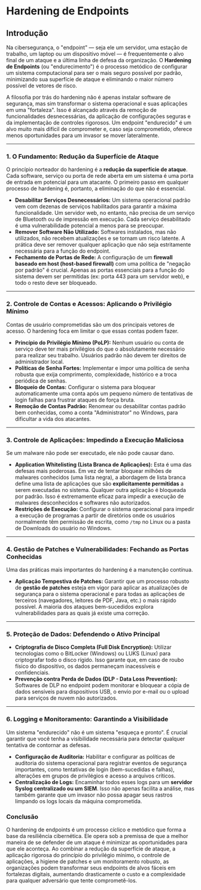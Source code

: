 # Hardening de Endpoints

## Introdução

Na cibersegurança, o "endpoint" — seja ele um servidor, uma estação de trabalho, um laptop ou um dispositivo móvel — é frequentemente o alvo final de um ataque e a última linha de defesa da organização. O **Hardening de Endpoints** (ou "endurecimento") é o processo metódico de configurar um sistema computacional para ser o mais seguro possível por padrão, minimizando sua superfície de ataque e eliminando o maior número possível de vetores de risco.

A filosofia por trás do hardening não é apenas instalar software de segurança, mas sim transformar o sistema operacional e suas aplicações em uma "fortaleza". Isso é alcançado através da remoção de funcionalidades desnecessárias, da aplicação de configurações seguras e da implementação de controles rigorosos. Um endpoint "endurecido" é um alvo muito mais difícil de comprometer e, caso seja comprometido, oferece menos oportunidades para um invasor se mover lateralmente.

---

### 1. O Fundamento: Redução da Superfície de Ataque

O princípio norteador do hardening é a **redução da superfície de ataque**. Cada software, serviço ou porta de rede aberta em um sistema é uma porta de entrada em potencial para um atacante. O primeiro passo em qualquer processo de hardening é, portanto, a eliminação do que não é essencial.

* **Desabilitar Serviços Desnecessários:** Um sistema operacional padrão vem com dezenas de serviços habilitados para garantir a máxima funcionalidade. Um servidor web, no entanto, não precisa de um serviço de Bluetooth ou de impressão em execução. Cada serviço desabilitado é uma vulnerabilidade potencial a menos para se preocupar.
* **Remover Software Não Utilizado:** Softwares instalados, mas não utilizados, não recebem atualizações e se tornam um risco latente. A prática deve ser remover qualquer aplicação que não seja estritamente necessária para a função do endpoint.
* **Fechamento de Portas de Rede:** A configuração de um **firewall baseado em host (host-based firewall)** com uma política de "negação por padrão" é crucial. Apenas as portas essenciais para a função do sistema devem ser permitidas (ex: porta 443 para um servidor web), e todo o resto deve ser bloqueado.

---

### 2. Controle de Contas e Acessos: Aplicando o Privilégio Mínimo

Contas de usuário comprometidas são um dos principais vetores de acesso. O hardening foca em limitar o que essas contas podem fazer.

* **Princípio do Privilégio Mínimo (PoLP):** Nenhum usuário ou conta de serviço deve ter mais privilégios do que o absolutamente necessário para realizar seu trabalho. Usuários padrão não devem ter direitos de administrador local.
* **Políticas de Senha Fortes:** Implementar e impor uma política de senha robusta que exija comprimento, complexidade, histórico e a troca periódica de senhas.
* **Bloqueio de Contas:** Configurar o sistema para bloquear automaticamente uma conta após um pequeno número de tentativas de login falhas para frustrar ataques de força bruta.
* **Remoção de Contas Padrão:** Renomear ou desabilitar contas padrão bem conhecidas, como a conta "Administrator" no Windows, para dificultar a vida dos atacantes.

---

### 3. Controle de Aplicações: Impedindo a Execução Maliciosa

Se um malware não pode ser executado, ele não pode causar dano.

* **Application Whitelisting (Lista Branca de Aplicações):** Esta é uma das defesas mais poderosas. Em vez de tentar bloquear milhões de malwares conhecidos (uma lista negra), a abordagem de lista branca define uma lista de aplicações que são **explicitamente permitidas** a serem executadas no sistema. Qualquer outra aplicação é bloqueada por padrão. Isso é extremamente eficaz para impedir a execução de malwares desconhecidos e softwares não autorizados.
* **Restrições de Execução:** Configurar o sistema operacional para impedir a execução de programas a partir de diretórios onde os usuários normalmente têm permissão de escrita, como `/tmp` no Linux ou a pasta de Downloads do usuário no Windows.

---

### 4. Gestão de Patches e Vulnerabilidades: Fechando as Portas Conhecidas

Uma das práticas mais importantes do hardening é a manutenção contínua.

* **Aplicação Tempestiva de Patches:** Garantir que um processo robusto de **gestão de patches** esteja em vigor para aplicar as atualizações de segurança para o sistema operacional e para todas as aplicações de terceiros (navegadores, leitores de PDF, Java, etc.) o mais rápido possível. A maioria dos ataques bem-sucedidos explora vulnerabilidades para as quais já existe uma correção.

---

### 5. Proteção de Dados: Defendendo o Ativo Principal

* **Criptografia de Disco Completa (Full Disk Encryption):** Utilizar tecnologias como o BitLocker (Windows) ou LUKS (Linux) para criptografar todo o disco rígido. Isso garante que, em caso de roubo físico do dispositivo, os dados permaneçam inacessíveis e confidenciais.
* **Prevenção contra Perda de Dados (DLP - Data Loss Prevention):** Softwares de DLP no endpoint podem monitorar e bloquear a cópia de dados sensíveis para dispositivos USB, o envio por e-mail ou o upload para serviços de nuvem não autorizados.

---

### 6. Logging e Monitoramento: Garantindo a Visibilidade

Um sistema "endurecido" não é um sistema "esqueça e pronto". É crucial garantir que você tenha a visibilidade necessária para detectar qualquer tentativa de contornar as defesas.

* **Configuração de Auditoria:** Habilitar e configurar as políticas de auditoria do sistema operacional para registrar eventos de segurança importantes, como tentativas de login (bem-sucedidas e falhas), alterações em grupos de privilégios e acesso a arquivos críticos.
* **Centralização de Logs:** Encaminhar todos esses logs para um **servidor Syslog centralizado ou um SIEM**. Isso não apenas facilita a análise, mas também garante que um invasor não possa apagar seus rastros limpando os logs locais da máquina comprometida.

### Conclusão

O hardening de endpoints é um processo cíclico e metódico que forma a base da resiliência cibernética. Ele opera sob a premissa de que a melhor maneira de se defender de um ataque é minimizar as oportunidades para que ele aconteça. Ao combinar a redução da superfície de ataque, a aplicação rigorosa do princípio do privilégio mínimo, o controle de aplicações, a higiene de patches e um monitoramento robusto, as organizações podem transformar seus endpoints de alvos fáceis em fortalezas digitais, aumentando drasticamente o custo e a complexidade para qualquer adversário que tente comprometê-los.